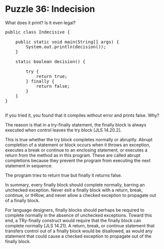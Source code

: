 # Puzzle 36: Indecision

What does it print? Is it even legal?

<pre>
public class Indecisive {

    public static void main(String[] args) {
        System.out.println(decision());
    }

    static boolean decision() {

        try {
            return true;
        } finally {
            return false;
        }
    }
}

</pre>

If you tried it, you found that it compiles without error and prints false. Why?

The reason is that in a try-finally statement, the finally block is always executed when control leaves 
the try block [JLS 14.20.2]. 

This is true whether the try block completes normally or abruptly. 
Abrupt completion of a statement or block occurs when it throws an exception, 
executes a break or continue to an enclosing statement, or executes a return from the method as in this program. 
These are called abrupt completions because they prevent the program from executing the next statement in sequence.


The program tries to return true but finally it returns false.

In summary, every finally block should complete normally, barring an unchecked exception. 
Never exit a finally block with a return, break, continue, or tHRow, and never allow a checked exception to propagate 
out of a finally block.

For language designers, finally blocks should perhaps be required to complete normally in the absence of 
unchecked exceptions. Toward this end, a TRy-finally construct would require that the finally block can 
complete normally [JLS 14.21]. A return, break, or continue statement that transfers control out of a 
finally block would be disallowed, as would any statement that could cause a checked exception to propagate out 
of the finally block.
